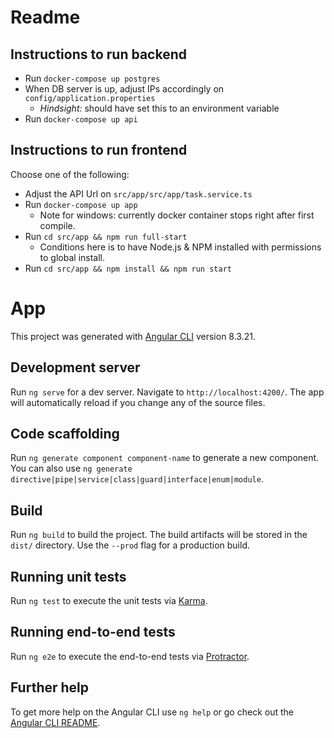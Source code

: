 # Readme

## Instructions to run backend
- Run `docker-compose up postgres`
- When DB server is up, adjust IPs accordingly on `config/application.properties`
  - *Hindsight:* should have set this to an environment variable
- Run `docker-compose up api`

## Instructions to run frontend
Choose one of the following:
- Adjust the API Url on `src/app/src/app/task.service.ts`
- Run `docker-compose up app`
  - Note for windows: currently docker container stops right after first compile.
- Run `cd src/app && npm run full-start`
  - Conditions here is to have Node.js & NPM installed with permissions to global install.
- Run `cd src/app && npm install && npm run start`

# App

This project was generated with [Angular CLI](https://github.com/angular/angular-cli) version 8.3.21.

## Development server

Run `ng serve` for a dev server. Navigate to `http://localhost:4200/`. The app will automatically reload if you change any of the source files.

## Code scaffolding

Run `ng generate component component-name` to generate a new component. You can also use `ng generate directive|pipe|service|class|guard|interface|enum|module`.

## Build

Run `ng build` to build the project. The build artifacts will be stored in the `dist/` directory. Use the `--prod` flag for a production build.

## Running unit tests

Run `ng test` to execute the unit tests via [Karma](https://karma-runner.github.io).

## Running end-to-end tests

Run `ng e2e` to execute the end-to-end tests via [Protractor](http://www.protractortest.org/).

## Further help

To get more help on the Angular CLI use `ng help` or go check out the [Angular CLI README](https://github.com/angular/angular-cli/blob/master/README.md).
